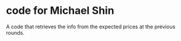 # code for Michael Shin

A code that retrieves the info from the expected prices at 
the previous rounds.